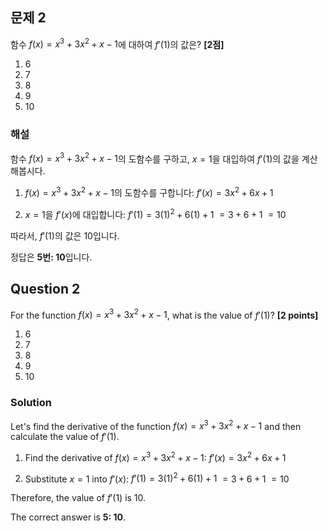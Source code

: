 

## 문제 2
함수 $f(x)=x^3+3x^2+x-1$에 대하여 $f'(1)$의 값은? **[2점]**

1. 6
2. 7
3. 8
4. 9
5. 10

### 해설
함수 $f(x)=x^3+3x^2+x-1$의 도함수를 구하고, $x=1$을 대입하여 $f'(1)$의 값을 계산해봅시다.

1. $f(x)=x^3+3x^2+x-1$의 도함수를 구합니다:
   $f'(x) = 3x^2 + 6x + 1$

2. $x=1$을 $f'(x)$에 대입합니다:
   $f'(1) = 3(1)^2 + 6(1) + 1$
   $= 3 + 6 + 1$
   $= 10$

따라서, $f'(1)$의 값은 10입니다.

정답은 **5번: 10**입니다.

## Question 2
For the function $f(x)=x^3+3x^2+x-1$, what is the value of $f'(1)$? **[2 points]**

1. 6
2. 7
3. 8
4. 9
5. 10

### Solution
Let's find the derivative of the function $f(x)=x^3+3x^2+x-1$ and then calculate the value of $f'(1)$.

1. Find the derivative of $f(x)=x^3+3x^2+x-1$:
   $f'(x) = 3x^2 + 6x + 1$

2. Substitute $x=1$ into $f'(x)$:
   $f'(1) = 3(1)^2 + 6(1) + 1$
   $= 3 + 6 + 1$
   $= 10$

Therefore, the value of $f'(1)$ is 10.

The correct answer is **5: 10**.